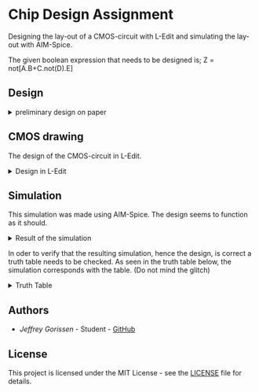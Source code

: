 # Chip Design Assignment
Designing the lay-out of a CMOS-circuit with L-Edit and simulating the lay-out with AIM-Spice.

The given boolean expression that needs to be designed is;  Z = not[A.B+C.not(D).E]

## Design

<details>
The design process was started on paper. A picture of this process is included.
First the electrical schematic was drawn, after this the euler method was used to determine the logical order required to make a stick diagram. 
<summary>preliminary design on paper</summary>
![Tiletypes](Img/DesignOnPaper.jpg)
</details>

## CMOS drawing
The design of the CMOS-circuit in L-Edit.
<details>
<summary>Design in L-Edit</summary>
![Tiletypes](Img/Design_JeffreyGorissen.png)
</details>


## Simulation

This simulation was made using AIM-Spice. The design seems to function as it should.
<details>
<summary>Result of the simulation</summary>
![Tiletypes](Img/Simulation_JeffreyGorissen.png)
</details>

In oder to verify that the resulting simulation, hence the design, is correct a truth table needs to be checked. 
As seen in the truth table below, the simulation corresponds with the table. (Do not mind the glitch)
<details>
<summary>Truth Table</summary>
![Tiletypes](Img/TruthTable_JeffreyGorissen.png)
</details>


## Authors

* *Jeffrey Gorissen*        - Student   - [GitHub](https://github.com/J3G0)

## License

This project is licensed under the MIT License - see the [LICENSE](LICENSE) file for details.
